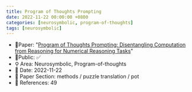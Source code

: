 ```yaml
---
title: Program of Thoughts Prompting
date: 2022-11-22 00:00:00 +0800
categories: [neurosymbolic, program-of-thoughts]
tags: [neurosymbolic]
---
```


- 📙Paper: "[Program of Thoughts Prompting: Disentangling Computation from Reasoning for Numerical Reasoning Tasks](https://www.semanticscholar.org/paper/Program-of-Thoughts-Prompting%3A-Disentangling-from-Chen-Ma/6c943670dca38bfc7c8b477ae7c2d1fba1ad3691)"
- 🔑Public: ✅
- ⚲ Area: Neurosymbolic, Program-of-thoughts
- 📅 Date: 2022-11-22
- 🔎 Paper Section: methods / puzzle translation / pot
- 📝 References: 49
